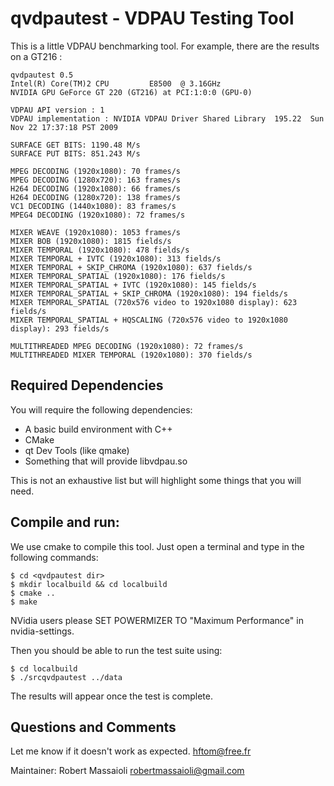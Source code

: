 # qvdpautest - VDPAU Testing Tool

This is a little VDPAU benchmarking tool.
For example, there are the results on a GT216 :

    qvdpautest 0.5
    Intel(R) Core(TM)2 CPU         E8500  @ 3.16GHz
    NVIDIA GPU GeForce GT 220 (GT216) at PCI:1:0:0 (GPU-0)
    
    VDPAU API version : 1
    VDPAU implementation : NVIDIA VDPAU Driver Shared Library  195.22  Sun Nov 22 17:37:18 PST 2009
 
    SURFACE GET BITS: 1190.48 M/s
    SURFACE PUT BITS: 851.243 M/s
 
    MPEG DECODING (1920x1080): 70 frames/s
    MPEG DECODING (1280x720): 163 frames/s
    H264 DECODING (1920x1080): 66 frames/s
    H264 DECODING (1280x720): 138 frames/s
    VC1 DECODING (1440x1080): 83 frames/s
    MPEG4 DECODING (1920x1080): 72 frames/s
 
    MIXER WEAVE (1920x1080): 1053 frames/s
    MIXER BOB (1920x1080): 1815 fields/s
    MIXER TEMPORAL (1920x1080): 478 fields/s
    MIXER TEMPORAL + IVTC (1920x1080): 313 fields/s
    MIXER TEMPORAL + SKIP_CHROMA (1920x1080): 637 fields/s
    MIXER TEMPORAL_SPATIAL (1920x1080): 176 fields/s
    MIXER TEMPORAL_SPATIAL + IVTC (1920x1080): 145 fields/s
    MIXER TEMPORAL_SPATIAL + SKIP_CHROMA (1920x1080): 194 fields/s
    MIXER TEMPORAL_SPATIAL (720x576 video to 1920x1080 display): 623 fields/s
    MIXER TEMPORAL_SPATIAL + HQSCALING (720x576 video to 1920x1080 display): 293 fields/s
  
    MULTITHREADED MPEG DECODING (1920x1080): 72 frames/s
    MULTITHREADED MIXER TEMPORAL (1920x1080): 370 fields/s

## Required Dependencies

You will require the following dependencies:

 - A basic build environment with C++
 - CMake
 - qt Dev Tools (like qmake)
 - Something that will provide libvdpau.so

This is not an exhaustive list but will highlight some things that you will need.

## Compile and run:

We use cmake to compile this tool. Just open a terminal and type in the following commands:

    $ cd <qvdpautest dir>
    $ mkdir localbuild && cd localbuild
    $ cmake ..
    $ make

NVidia users please SET POWERMIZER TO "Maximum Performance" in nvidia-settings.

Then you should be able to run the test suite using:

    $ cd localbuild
    $ ./srcqvdpautest ../data

The results will appear once the test is complete.

## Questions and Comments 

Let me know if it doesn't work as expected.
hftom@free.fr

Maintainer: Robert Massaioli <robertmassaioli@gmail.com>

